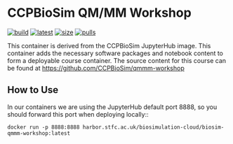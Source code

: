 CCPBioSim QM/MM Workshop
========================

[![build](https://github.com/jimboid/biosim-qmmm-workshop/actions/workflows/build.yml/badge.svg?branch=main)](https://github.com/jimboid/biosim-qmmm-workshop/actions/workflows/build.yml)
[![latest](https://img.shields.io/badge/dynamic/xml?url=https%3A%2F%2Fgithub.com%2Fjimboid%2Fbackage%2Fraw%2Findex%2Fjimboid%2Fbiosim-qmmm-workshop%2Fbiosim-qmmm-workshop.xml&query=xml%2Fversion%5B.%2Flatest%5B.%3D%22true%22%5D%5D%2Ftags%5B.!%3D%22latest%22%5D&logo=github&label=latest&color=purple)](https://github.com/jimboid/biosim-qmmm-workshop)
[![size](https://img.shields.io/badge/dynamic/xml?url=https%3A%2F%2Fgithub.com%2Fjimboid%2Fbackage%2Fraw%2Findex%2Fjimboid%2Fbiosim-qmmm-workshop%2Fbiosim-qmmm-workshop.xml&query=xml%2Fsize&logo=github&label=size&color=orange)](https://github.com/jimboid/biosim-qmmm-workshop)
[![pulls](https://img.shields.io/badge/dynamic/xml?url=https%3A%2F%2Fgithub.com%2Fjimboid%2Fbackage%2Fraw%2Findex%2Fjimboid%2Fbiosim-qmmm-workshop%2Fbiosim-qmmm-workshop.xml&query=xml%2Fdownloads&logo=github&label=pulls&color=blue)](https://github.com/jimboid/biosim-qmmm-workshop)

This container is derived from the CCPBioSim JupyterHub image. This container
adds the necessary software packages and notebook content to form a deployable
course container. The source content for this course can be found at
https://github.com/CCPBioSim/qmmm-workshop

How to Use
----------

In our containers we are using the JupyterHub default port 8888, so you should
forward this port when deploying locally::

    docker run -p 8888:8888 harbor.stfc.ac.uk/biosimulation-cloud/biosim-qmmm-workshop:latest
